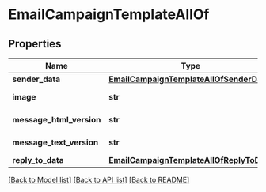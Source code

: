 # EmailCampaignTemplateAllOf

## Properties
Name | Type | Description | Notes
------------ | ------------- | ------------- | -------------
**sender_data** | [**EmailCampaignTemplateAllOfSenderData**](EmailCampaignTemplateAllOfSenderData.md) |  | [optional] 
**image** | **str** | Template image | [optional] 
**message_html_version** | **str** | Html message | [optional] 
**message_text_version** | **str** | Text message | [optional] 
**reply_to_data** | [**EmailCampaignTemplateAllOfReplyToData**](EmailCampaignTemplateAllOfReplyToData.md) |  | [optional] 

[[Back to Model list]](../README.md#documentation-for-models) [[Back to API list]](../README.md#documentation-for-api-endpoints) [[Back to README]](../README.md)


